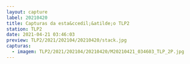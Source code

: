 ```yaml
---
layout: capture
label: 20210420
title: Capturas da esta&ccedil;&atilde;o TLP2
station: TLP2
date: 2021-04-21 03:46:03
preview: TLP2/2021/202104/20210420/stack.jpg
capturas:
  - imagem: TLP2/2021/202104/20210420/M20210421_034603_TLP_2P.jpg
---
```

